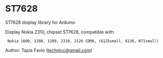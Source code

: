 # ST7628
ST7628 display library for Arduino


Display Nokia 2310, chipset ST7628, compatible with:

     Nokia 1600, 1208, 1209, 2310, 2126 CDMA, (6125small, 6136, N71small)

Author: Tapia Favio (technicc@gmail.com)
